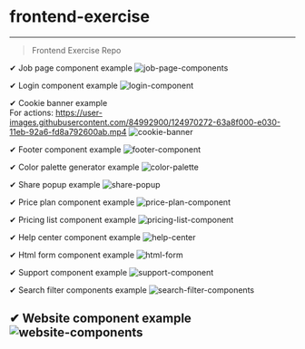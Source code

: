 # frontend-exercise
---
>Frontend Exercise Repo

✔ Job page component example
![job-page-components](https://user-images.githubusercontent.com/84992900/125496545-dcb1b0ec-0e7a-41fd-87b4-25e1fa9086be.png)

✔ Login component example
![login-component](https://user-images.githubusercontent.com/84992900/124680161-7c999000-dece-11eb-9208-6a21c05be709.png)

✔ Cookie banner example     
For actions: https://user-images.githubusercontent.com/84992900/124970272-63a8f000-e030-11eb-92a6-fd8a792600ab.mp4
![cookie-banner](https://user-images.githubusercontent.com/84992900/124970793-0b262280-e031-11eb-9e48-99735236766d.png)

✔ Footer component example
![footer-component](https://user-images.githubusercontent.com/84992900/125703634-fe11c152-a50b-444b-8328-234072766f29.png)

✔ Color palette generator example
![color-palette](https://user-images.githubusercontent.com/84992900/125199997-81b16300-e271-11eb-8959-75731ac5c475.png)

✔ Share popup example
![share-popup](https://user-images.githubusercontent.com/84992900/124810252-c4b9c080-df69-11eb-9d96-1d8859ca30b2.png)

✔ Price plan component example
![price-plan-component](https://user-images.githubusercontent.com/84992900/124680188-891de880-dece-11eb-985a-41d376bb132c.png)

✔ Pricing list component example
![pricing-list-component](https://user-images.githubusercontent.com/84992900/124680198-8b804280-dece-11eb-8f2d-4d8f2f2049d2.png)

✔ Help center component example
![help-center](https://user-images.githubusercontent.com/84992900/124680205-9044f680-dece-11eb-9d8e-784d44597324.png)

✔ Html form component example
![html-form](https://user-images.githubusercontent.com/84992900/124680215-9509aa80-dece-11eb-9144-e4ae31e7af27.png)

✔ Support component example
![support-component](https://user-images.githubusercontent.com/84992900/124680221-9935c800-dece-11eb-9724-97794be69229.png)

✔ Search filter components example
![search-filter-components](https://user-images.githubusercontent.com/84992900/124680229-9b982200-dece-11eb-878c-1a6af05ddd6c.png)

✔ Website component example
![website-components](https://user-images.githubusercontent.com/84992900/125495968-1331a64f-5734-48ef-bf65-90f11872f245.png)
---
